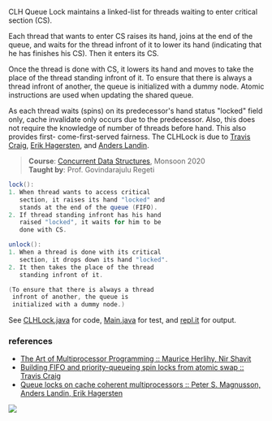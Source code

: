 CLH Queue Lock maintains a linked-list for
threads waiting to enter critical section (CS).

Each thread that wants to enter CS raises its
hand, joins at the end of the queue, and waits
for the thread infront of it to lower its hand
(indicating that he has finishes his CS). Then
it enters its CS.

Once the thread is done with CS, it lowers its
hand and moves to take the place of the thread
standing infront of it. To ensure that there is
always a thread infront of another, the queue
is initialized with a dummy node. Atomic
instructions are used when updating the shared
queue.

As each thread waits (spins) on its predecessor's
hand status "locked" field only, cache invalidate
only occurs due to the predecessor. Also, this
does not require the knowledge of number of
threads before hand. This also provides first-
come-first-served fairness. The CLHLock is
due to [Travis Craig], [Erik Hagersten], and
[Anders Landin].

[Travis Craig]: https://www.semanticscholar.org/author/T.-O.-Craig/144386870
[Erik Hagersten]: https://scholar.google.se/citations?user=0D8vpBwAAAAJ&hl=en
[Anders Landin]: https://scholar.google.se/citations?hl=en&user=FO4ByfoAAAAJ

> **Course**: [Concurrent Data Structures], Monsoon 2020\
> **Taught by**: Prof. Govindarajulu Regeti

[Concurrent Data Structures]: https://github.com/iiithf/concurrent-data-structures

```java
lock():
1. When thread wants to access critical
   section, it raises its hand "locked" and
   stands at the end of the queue (FIFO).
2. If thread standing infront has his hand
   raised "locked", it waits for him to be
   done with CS.
```

```java
unlock():
1. When a thread is done with its critical
   section, it drops down its hand "locked".
2. It then takes the place of the thread
   standing infront of it.
```

```java
(To ensure that there is always a thread
 infront of another, the queue is
 initialized with a dummy node.)
```

See [CLHLock.java] for code, [Main.java] for test, and [repl.it] for output.

[CLHLock.java]: https://repl.it/@wolfram77/clh-lock#CLHLock.java
[Main.java]: https://repl.it/@wolfram77/clh-lock#Main.java
[repl.it]: https://clh-lock.wolfram77.repl.run


### references

- [The Art of Multiprocessor Programming :: Maurice Herlihy, Nir Shavit](https://dl.acm.org/doi/book/10.5555/2385452)
- [Building FIFO and priority-queueing spin locks from atomic swap :: Travis Craig](https://www.semanticscholar.org/paper/Building-FIFO-and-Priority-Queuing-Spin-Locks-from-Craig/f808a588b9a9b60877edc39b457ffd55db10dd7d)
- [Queue locks on cache coherent multiprocessors :: Peter S. Magnusson, Anders Landin, Erik Hagersten](https://ieeexplore.ieee.org/document/288305)

![](https://ga-beacon.deno.dev/G-G1E8HNDZYY:v51jklKGTLmC3LAZ4rJbIQ/github.com/javaf/clh-lock)
